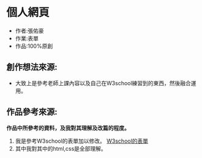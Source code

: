 # 個人網頁
* 作者:張佑豪
* 作業:表單
* 作品:100%原創
## 創作想法來源:
* 大致上是參考老師上課內容以及自己在W3school練習到的東西，然後融合運用。
## 作品參考來源:
**作品中所參考的資料，及我對其理解及改篇的程度。**
1. 我是參考W3school的表單加以修改。
  [W3school的表單](https://www.w3schools.com/html/html_forms.asp)
2. 其中我對其中的html,css是全部理解。